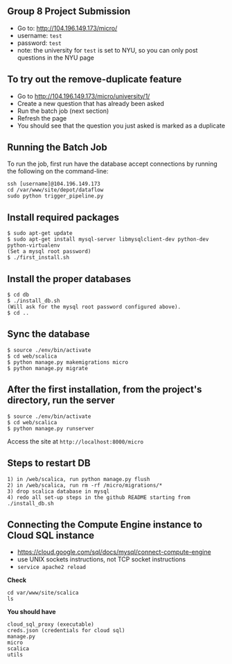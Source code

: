 Group 8 Project Submission
---
* Go to: http://104.196.149.173/micro/
* username: `test`
* password: `test`
* note: the university for `test` is set to NYU, so you can only post questions in the NYU page

To try out the remove-duplicate feature
---
* Go to http://104.196.149.173/micro/university/1/
* Create a new question that has already been asked
* Run the batch job (next section)
* Refresh the page
* You should see that the question you just asked is marked as a duplicate

## Running the Batch Job
To run the job, first run have the database accept connections by running the following on the command-line:

```
ssh [username]@104.196.149.173
cd /var/www/site/depot/dataflow
sudo python trigger_pipeline.py
```

## Install required packages
```
$ sudo apt-get update
$ sudo apt-get install mysql-server libmysqlclient-dev python-dev python-virtualenv
(Set a mysql root password)
$ ./first_install.sh
```

## Install the proper databases
```
$ cd db
$ ./install_db.sh
(Will ask for the mysql root password configured above).
$ cd ..
```

## Sync the database
```
$ source ./env/bin/activate
$ cd web/scalica
$ python manage.py makemigrations micro
$ python manage.py migrate
```


## After the first installation, from the project's directory, run the server
```
$ source ./env/bin/activate
$ cd web/scalica
$ python manage.py runserver
```

Access the site at `http://localhost:8000/micro`

## Steps to restart DB
```
1) in /web/scalica, run python manage.py flush
2) in /web/scalica, run rm -rf /micro/migrations/*
3) drop scalica database in mysql
4) redo all set-up steps in the github README starting from ./install_db.sh
```

## Connecting the Compute Engine instance to Cloud SQL instance
- https://cloud.google.com/sql/docs/mysql/connect-compute-engine
- use UNIX sockets instructions, not TCP socket instructions
- `service apache2 reload`

**Check**
```
cd var/www/site/scalica
ls
```
**You should have**
```
cloud_sql_proxy (executable)
creds.json (credentials for cloud sql)
manage.py
micro
scalica
utils
```



